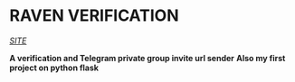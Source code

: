 # RAVEN VERIFICATION
[*SITE*](https://ruet-cse20.herokuapp.com)

__A verification and Telegram private group invite url sender__
__Also my first project on python flask__
